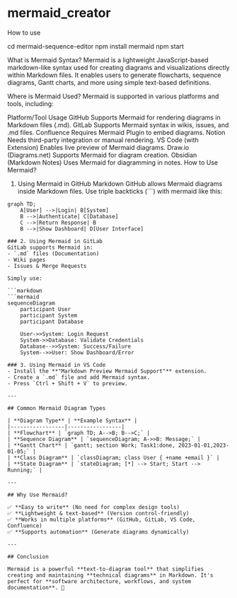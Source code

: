 # mermaid_creator

How to use

cd mermaid-sequence-editor
npm install mermaid
npm start


What is Mermaid Syntax?
Mermaid is a lightweight JavaScript-based markdown-like syntax used for creating diagrams and visualizations directly within Markdown files. It enables users to generate flowcharts, sequence diagrams, Gantt charts, and more using simple text-based definitions.

Where is Mermaid Used?
Mermaid is supported in various platforms and tools, including:

Platform/Tool	Usage
GitHub	Supports Mermaid for rendering diagrams in Markdown files (.md).
GitLab	Supports Mermaid syntax in wikis, issues, and .md files.
Confluence	Requires Mermaid Plugin to embed diagrams.
Notion	Needs third-party integration or manual rendering.
VS Code (with Extension)	Enables live preview of Mermaid diagrams.
Draw.io (Diagrams.net)	Supports Mermaid for diagram creation.
Obsidian (Markdown Notes)	Uses Mermaid for diagramming in notes.
How to Use Mermaid?
1. Using Mermaid in GitHub Markdown
GitHub allows Mermaid diagrams inside Markdown files. Use triple backticks (```) with mermaid like this:

```mermaid
graph TD;
    A[User] -->|Login| B[System]
    B -->|Authenticate| C[Database]
    C -->|Return Response| B
    B -->|Show Dashboard| D[User Interface]

### 2. Using Mermaid in GitLab
GitLab supports Mermaid in:
- `.md` files (Documentation)
- Wiki pages
- Issues & Merge Requests

Simply use:

```markdown
```mermaid
sequenceDiagram
    participant User
    participant System
    participant Database

    User->>System: Login Request
    System->>Database: Validate Credentials
    Database-->>System: Success/Failure
    System-->>User: Show Dashboard/Error

### 3. Using Mermaid in VS Code
- Install the **"Markdown Preview Mermaid Support"** extension.
- Create a `.md` file and add Mermaid syntax.
- Press `Ctrl + Shift + V` to preview.

---

## Common Mermaid Diagram Types

| **Diagram Type** | **Example Syntax** |
|-----------------|-----------------|
| **Flowchart** | `graph TD; A-->B; B-->C;` |
| **Sequence Diagram** | `sequenceDiagram; A->>B: Message;` |
| **Gantt Chart** | `gantt; section Work; Task1:done, 2023-01-01,2023-01-05;` |
| **Class Diagram** | `classDiagram; class User { +name +email }` |
| **State Diagram** | `stateDiagram; [*] --> Start; Start --> Running;` |

---

## Why Use Mermaid?

✅ **Easy to write** (No need for complex design tools)  
✅ **Lightweight & text-based** (Version control-friendly)  
✅ **Works in multiple platforms** (GitHub, GitLab, VS Code, Confluence)  
✅ **Supports automation** (Generate diagrams dynamically)  

---

## Conclusion

Mermaid is a powerful **text-to-diagram tool** that simplifies creating and maintaining **technical diagrams** in Markdown. It's perfect for **software architecture, workflows, and system documentation**. 🚀  


